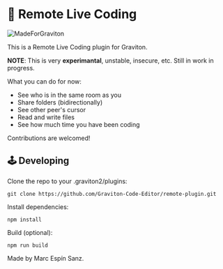 # 🔭 Remote Live Coding

![MadeForGraviton](https://raw.githubusercontent.com/Graviton-Code-Editor/website/master/src/badges/made_for_graviton.svg?sanitize=true)

This is a Remote Live Coding plugin for Graviton.

**NOTE**: This is very **experimantal**, unstable, insecure, etc. Still in work in progress.

What you can do for now:
* See who is in the same room as you
* Share folders (bidirectionally)
* See other peer's cursor
* Read and write files
* See how much time you have been coding

Contributions are welcomed!

## 🕹 Developing
Clone the repo to your .graviton2/plugins:
```shell
git clone https://github.com/Graviton-Code-Editor/remote-plugin.git 
```

Install dependencies:
```shell
npm install
```

Build (optional):
```shell
npm run build
```

Made by Marc Espín Sanz.